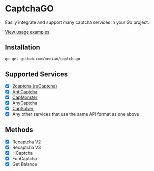 # CaptchaGO
Easily integrate and support many captcha services in your Go project.

[View usage examples](examples)

## Installation
```bash
go get github.com/median/captchago
```

## Supported Services
- [x] [2captcha (ruCaptcha)](https://2captcha.com)
- [x] [AntiCaptcha](http://getcaptchasolution.com/ielxn7dpk3)
- [x] [CapMonster](https://capmonster.cloud)
- [x] [AnyCaptcha](https://anycaptcha.com)
- [x] [CapSolver](https://capsolver.com)
- [x] Any other services that use the same API format as one above

## Methods
- [x] Recaptcha V2
- [x] Recaptcha V3
- [x] HCaptcha
- [x] FunCaptcha
- [x] Get Balance
